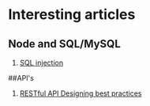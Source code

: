 # Interesting articles

## Node and SQL/MySQL

1. [SQL injection](https://medium.com/intrinsic/common-node-js-attack-vectors-sql-injection-b8b65ca78b68)

##API's
1. [RESTful API Designing best practices](https://hackernoon.com/restful-api-designing-guidelines-the-best-practices-60e1d954e7c9)